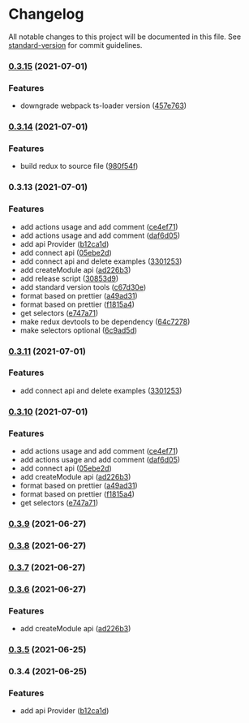 # Changelog

All notable changes to this project will be documented in this file. See [standard-version](https://github.com/conventional-changelog/standard-version) for commit guidelines.

### [0.3.15](https://github.com/qinjialei24/redux-brief/compare/v0.3.14...v0.3.15) (2021-07-01)


### Features

* downgrade webpack ts-loader version ([457e763](https://github.com/qinjialei24/redux-brief/commit/457e763f046214a35762a57cfa8e3e57806654fb))

### [0.3.14](https://github.com/qinjialei24/redux-brief/compare/v0.3.13...v0.3.14) (2021-07-01)


### Features

* build redux to source file ([980f54f](https://github.com/qinjialei24/redux-brief/commit/980f54f0e31daf660c3a8400aa950f1c62754b58))

### 0.3.13 (2021-07-01)


### Features

* add actions usage and add comment ([ce4ef71](https://github.com/qinjialei24/redux-brief/commit/ce4ef71e4e274f1984fe07b2240fb2f7c97d5ed9))
* add actions usage and add comment ([daf6d05](https://github.com/qinjialei24/redux-brief/commit/daf6d05885bc1d2187b353c0f5b61134817dfa00))
* add api Provider ([b12ca1d](https://github.com/qinjialei24/redux-brief/commit/b12ca1d409c0ca2b277e8a019a29ad52844e5ea0))
* add connect api ([05ebe2d](https://github.com/qinjialei24/redux-brief/commit/05ebe2d3a142415dae56e197fbc4da1e2a12b2ba))
* add connect api and delete examples ([3301253](https://github.com/qinjialei24/redux-brief/commit/330125326c27c827e1d2218433b50b38e4297bdc))
* add createModule api ([ad226b3](https://github.com/qinjialei24/redux-brief/commit/ad226b37fb2654fd825457af7c597938da576417))
* add release script ([30853d9](https://github.com/qinjialei24/redux-brief/commit/30853d9731e2312c67c895ccb7b4861e04f9e89c))
* add standard version tools ([c67d30e](https://github.com/qinjialei24/redux-brief/commit/c67d30ed0bfd7366970f78647737cc16825e233e))
* format based on prettier ([a49ad31](https://github.com/qinjialei24/redux-brief/commit/a49ad315f0ec768072960eca95572febc10cb34e))
* format based on prettier ([f1815a4](https://github.com/qinjialei24/redux-brief/commit/f1815a406b660d1c6b3b8e8d2bf4e214a654a9c6))
* get selectors ([e747a71](https://github.com/qinjialei24/redux-brief/commit/e747a717acc2e34c36cf972f2ed1214a119b6e47))
* make redux devtools to be dependency ([64c7278](https://github.com/qinjialei24/redux-brief/commit/64c72789a2d4bb4c3311e1c8f64e756cac7679fa))
* make selectors optional ([6c9ad5d](https://github.com/qinjialei24/redux-brief/commit/6c9ad5d5d071c313a582f75e6d663f110444a089))

### [0.3.11](https://github.com/qinjialei24/redux-brief/compare/v0.3.10...v0.3.11) (2021-07-01)


### Features

* add connect api and delete examples ([3301253](https://github.com/qinjialei24/redux-brief/commit/330125326c27c827e1d2218433b50b38e4297bdc))

### [0.3.10](https://github.com/qinjialei24/redux-brief/compare/v0.3.4...v0.3.10) (2021-07-01)


### Features

* add actions usage and add comment ([ce4ef71](https://github.com/qinjialei24/redux-brief/commit/ce4ef71e4e274f1984fe07b2240fb2f7c97d5ed9))
* add actions usage and add comment ([daf6d05](https://github.com/qinjialei24/redux-brief/commit/daf6d05885bc1d2187b353c0f5b61134817dfa00))
* add connect api ([05ebe2d](https://github.com/qinjialei24/redux-brief/commit/05ebe2d3a142415dae56e197fbc4da1e2a12b2ba))
* add createModule api ([ad226b3](https://github.com/qinjialei24/redux-brief/commit/ad226b37fb2654fd825457af7c597938da576417))
* format based on prettier ([a49ad31](https://github.com/qinjialei24/redux-brief/commit/a49ad315f0ec768072960eca95572febc10cb34e))
* format based on prettier ([f1815a4](https://github.com/qinjialei24/redux-brief/commit/f1815a406b660d1c6b3b8e8d2bf4e214a654a9c6))
* get selectors ([e747a71](https://github.com/qinjialei24/redux-brief/commit/e747a717acc2e34c36cf972f2ed1214a119b6e47))

### [0.3.9](https://github.com/qinjialei24/redux-brief/compare/v0.3.8...v0.3.9) (2021-06-27)

### [0.3.8](https://github.com/qinjialei24/redux-brief/compare/v0.3.7...v0.3.8) (2021-06-27)

### [0.3.7](https://github.com/qinjialei24/redux-brief/compare/v0.3.6...v0.3.7) (2021-06-27)

### [0.3.6](https://github.com/qinjialei24/redux-brief/compare/v0.3.4...v0.3.6) (2021-06-27)

### Features

- add createModule api ([ad226b3](https://github.com/qinjialei24/redux-brief/commit/ad226b37fb2654fd825457af7c597938da576417))

### [0.3.5](https://github.com/qinjialei24/redux-brief/compare/v0.3.4...v0.3.5) (2021-06-25)

### 0.3.4 (2021-06-25)

### Features

- add api Provider ([b12ca1d](https://github.com/qinjialei24/redux-brief/commit/b12ca1d409c0ca2b277e8a019a29ad52844e5ea0))

